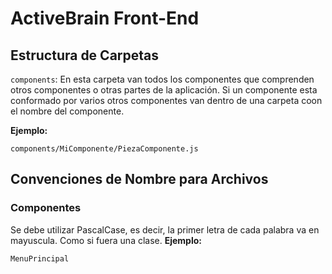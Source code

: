 # ActiveBrain Front-End

## Estructura de Carpetas

`components`: En esta carpeta van todos los componentes que comprenden
otros componentes o otras partes de la aplicación. Si un componente esta
conformado por varios otros componentes van dentro de una carpeta coon
el nombre del componente.

**Ejemplo:**

    components/MiComponente/PiezaComponente.js

## Convenciones de Nombre para Archivos

### Componentes

Se debe utilizar PascalCase, es decir, la primer letra de cada palabra
va en mayuscula. Como si fuera una clase. **Ejemplo:**

    MenuPrincipal
